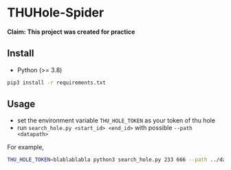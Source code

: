 # THUHole-Spider

**Claim: This project was created for practice**

## Install

* Python (>= 3.8)

```bash
pip3 install -r requirements.txt
```

## Usage

* set the environment variable `THU_HOLE_TOKEN` as your token of thu hole
* run `search_hole.py <start_id> <end_id>` with possible `--path <datapath>`

For example,
```bash
THU_HOLE_TOKEN=blablablabla python3 search_hole.py 233 666 --path ../data
```

